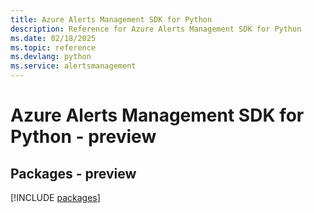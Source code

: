```yaml
---
title: Azure Alerts Management SDK for Python
description: Reference for Azure Alerts Management SDK for Python
ms.date: 02/18/2025
ms.topic: reference
ms.devlang: python
ms.service: alertsmanagement
---
```

# Azure Alerts Management SDK for Python - preview
## Packages - preview
[!INCLUDE [packages](alerts-management-index.md)]